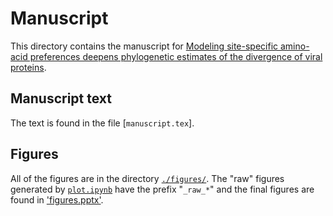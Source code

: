 # Manuscript

This directory contains the manuscript for [Modeling site-specific amino-acid preferences deepens phylogenetic estimates of the divergence of viral proteins](manuscript.pdf).

## Manuscript text

The text is found in the file [`manuscript.tex`].

## Figures

All of the figures are in the directory [`./figures/`](./figures/).
The "raw" figures generated by [`plot.ipynb`](figures/plot.ipynb) have the prefix "`_raw_*`" and the final figures are found in ['figures.pptx'](figures/figures.pptx).
